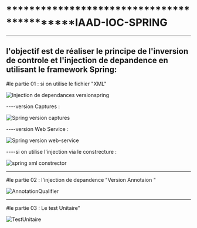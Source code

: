 # *******************************************IAAD-IOC-SPRING
--------------------------------------------------------------------------------
l'objectif est de réaliser le principe de l'inversion de controle et l'injection de depandence en utilisant le framework Spring:
--------------------------------------------------------------------------------

#le partie 01 : si on utilise le fichier "XML"

![Injection de dependances versionspring](https://user-images.githubusercontent.com/102171461/161442036-dbbc8a3e-a73e-4cc9-a514-5b0b8a2c2c0f.png)

----version Captures : 

![Spring version captures](https://user-images.githubusercontent.com/102171461/161442056-27ee6d31-f8f6-4a60-9d5f-ca1e3af8c9ec.png)

----version Web Service :

![Spring version web-service](https://user-images.githubusercontent.com/102171461/161442096-52b797cc-712d-4dab-b1db-2dc92045072f.png)

----si on utilise l'injection via le constrecture  :

![spring xml constrector](https://user-images.githubusercontent.com/102171461/161442521-08ad5bc5-6c05-49f0-a288-f74b85ca4f55.png)


--------------------------------------------------------------------------------

#le partie 02 : l'injection de depandence "Version Annotaion "

![AnnotationQualifier](https://user-images.githubusercontent.com/102171461/161442764-cc233ed9-c505-47f1-aa8b-8ee3b7c079ff.png)

--------------------------------------------------------------------------------

#le partie 03 : Le test Unitaire"

![TestUnitaire](https://user-images.githubusercontent.com/102171461/161442778-04fcd8fa-de0b-46c9-a32a-67d78110ab9a.png)

